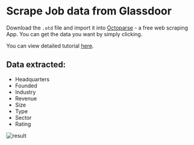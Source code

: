 # Scrape Job data from Glassdoor
Download the `.otd` file and import it into [Octoparse](https://www.octoparse.com/) - a free web scraping App. You can get the data you want by simply clicking.

You can view detailed tutorial [here](https://www.octoparse.com/tutorial-7/scrape-job-data-from-glassdoor).

## Data extracted:
 * Headquarters
 * Founded
 * Industry
 * Revenue
 * Size
 * Type
 * Sector
 * Rating

![result](https://www.octoparse.com/media/6325/result.png)
